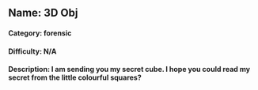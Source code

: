 ## Name: 3D Obj
#### Category: forensic
#### Difficulty: N/A
#### Description: I am sending you my secret cube. I hope you could read my secret from the little colourful squares?
